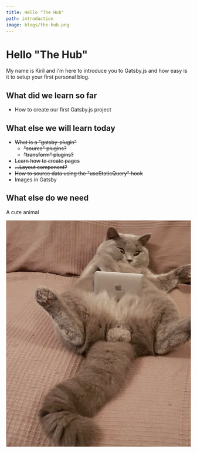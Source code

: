 ```yaml
---
title: Hello "The Hub"
path: introduction
image: blogs/the-hub.png
---
```


# Hello "The Hub"

My name is Kiril and i'm here to introduce you to Gatsby.js and how easy is it to setup your first personal blog.

## What did we learn so far

- How to create our first Gatsby.js project

## What else we will learn today

- ~~What is a "gatsby-plugin"~~
  - ~~"source" plugins?~~
  - ~~"transform" plugins?~~
- ~~Learn how to create pages~~
- ~~...Layout component?~~
- ~~How to source data using the "useStaticQuery" hook~~
- Images in Gatsby

## What else do we need

A cute animal

![Cat Image](./cat.jpeg)
